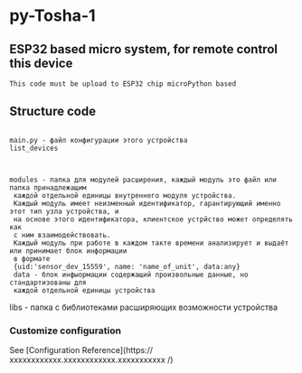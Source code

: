 # py-Tosha-1

## ESP32 based micro system, for remote control this device
```
This code must be upload to ESP32 chip microPython based 
```

## Structure code
```

main.py - файл конфигурации этого устройства
list_devices



modules - папка для модулей расширения, каждый модуль это файл или папка принадлежащим
 каждой отдельной единицы внутреннего модуля устройства.
 Каждый модуль имеет неизменный идентификатор, гарантирующий именно этот тип узла устройства, и
 на основе этого идентификатора, клиентское устрйство может определять как
 с ним взаимодействовать.
 Каждый модуль при работе в каждом такте времени анализирует и выдаёт или принимает блок информации
 в формате
 {uid:'sensor_dev_15559', name: 'name_of_unit', data:any}
 data - блок инфыормации содержащий произвольные данные, но стандартизованы для
 каждой отдельной единицы устройства

```

libs - папка с библиотеками расширяющих возможности устройства




### Customize configuration
See [Configuration Reference](https:// xxxxxxxxxxxx.xxxxxxxxxxxx.xxxxxxxxxxx /)
